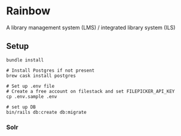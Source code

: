 # Rainbow

A library management system (LMS) / integrated library system (ILS)

## Setup


```
bundle install

# Install Postgres if not present
brew cask install postgres

# Set up .env file
# Create a free account on filestack and set FILEPICKER_API_KEY
cp .env.sample .env

# set up DB
bin/rails db:create db:migrate
```

### Solr


